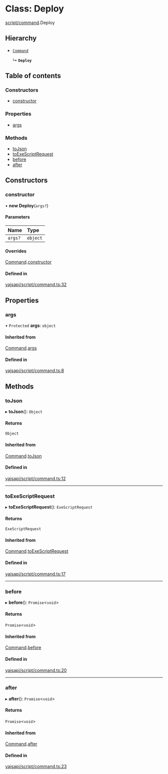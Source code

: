 # Class: Deploy

[script/command](../modules/script_command.md).Deploy

## Hierarchy

- [`Command`](script_command.Command.md)

  ↳ **`Deploy`**

## Table of contents

### Constructors

- [constructor](script_command.Deploy.md#constructor)

### Properties

- [args](script_command.Deploy.md#args)

### Methods

- [toJson](script_command.Deploy.md#tojson)
- [toExeScriptRequest](script_command.Deploy.md#toexescriptrequest)
- [before](script_command.Deploy.md#before)
- [after](script_command.Deploy.md#after)

## Constructors

### constructor

• **new Deploy**(`args?`)

#### Parameters

| Name | Type |
| :------ | :------ |
| `args?` | `object` |

#### Overrides

[Command](script_command.Command.md).[constructor](script_command.Command.md#constructor)

#### Defined in

[yajsapi/script/command.ts:32](https://github.com/golemfactory/yajsapi/blob/e4105b2/yajsapi/script/command.ts#L32)

## Properties

### args

• `Protected` **args**: `object`

#### Inherited from

[Command](script_command.Command.md).[args](script_command.Command.md#args)

#### Defined in

[yajsapi/script/command.ts:8](https://github.com/golemfactory/yajsapi/blob/e4105b2/yajsapi/script/command.ts#L8)

## Methods

### toJson

▸ **toJson**(): `Object`

#### Returns

`Object`

#### Inherited from

[Command](script_command.Command.md).[toJson](script_command.Command.md#tojson)

#### Defined in

[yajsapi/script/command.ts:12](https://github.com/golemfactory/yajsapi/blob/e4105b2/yajsapi/script/command.ts#L12)

___

### toExeScriptRequest

▸ **toExeScriptRequest**(): `ExeScriptRequest`

#### Returns

`ExeScriptRequest`

#### Inherited from

[Command](script_command.Command.md).[toExeScriptRequest](script_command.Command.md#toexescriptrequest)

#### Defined in

[yajsapi/script/command.ts:17](https://github.com/golemfactory/yajsapi/blob/e4105b2/yajsapi/script/command.ts#L17)

___

### before

▸ **before**(): `Promise`<`void`\>

#### Returns

`Promise`<`void`\>

#### Inherited from

[Command](script_command.Command.md).[before](script_command.Command.md#before)

#### Defined in

[yajsapi/script/command.ts:20](https://github.com/golemfactory/yajsapi/blob/e4105b2/yajsapi/script/command.ts#L20)

___

### after

▸ **after**(): `Promise`<`void`\>

#### Returns

`Promise`<`void`\>

#### Inherited from

[Command](script_command.Command.md).[after](script_command.Command.md#after)

#### Defined in

[yajsapi/script/command.ts:23](https://github.com/golemfactory/yajsapi/blob/e4105b2/yajsapi/script/command.ts#L23)
